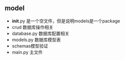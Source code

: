## model
- __init__.py 是一个空文件，但是说明models是一个package
- crud 数据库操作相关
- database.py  数据库配置相关
- models.py 数据库模型表
- schemas模型验证
- main.py 主文件
